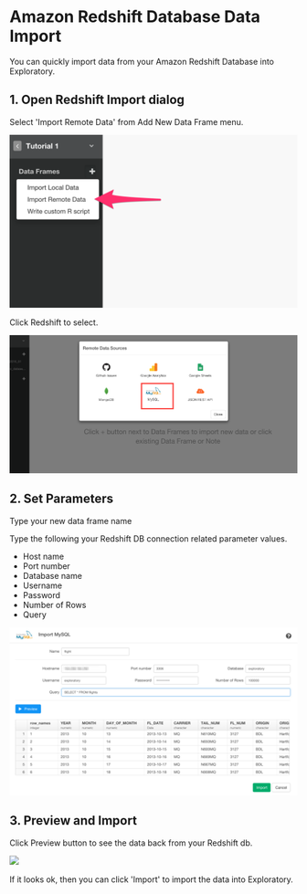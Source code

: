 # Amazon Redshift Database Data Import

You can quickly import data from your Amazon Redshift Database into Exploratory.

## 1. Open Redshift Import dialog

Select 'Import Remote Data' from Add New Data Frame menu.

![](images/import-remote-data.png)

Click Redshift to select.

![](images/mysql.png)

## 2. Set Parameters

Type your new data frame name

Type the following your Redshift DB connection related parameter values.

- Host name
- Port number
- Database name
- Username
- Password
- Number of Rows
- Query

![](images/mysql2.png)

## 3. Preview and Import

Click Preview button to see the data back from your Redshift db.

![](images/mysq2.png)

If it looks ok, then you can click 'Import' to import the data into Exploratory.
